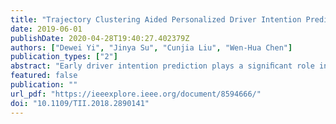 ```yaml
---
title: "Trajectory Clustering Aided Personalized Driver Intention Prediction for Intelligent Vehicles"
date: 2019-06-01
publishDate: 2020-04-28T19:40:27.402379Z
authors: ["Dewei Yi", "Jinya Su", "Cunjia Liu", "Wen-Hua Chen"]
publication_types: ["2"]
abstract: "Early driver intention prediction plays a signiﬁcant role in intelligent vehicles. Drivers exhibit various driving characteristics impairing the performance of conventional algorithms using all drivers’ data indiscriminatingly. This paper develops a personalized driver intention prediction system at unsignalized T intersections by seamlessly integrating clustering and classiﬁcation. Polynomial regression mixture (PRM) clustering and Akaike’s information criterion are applied to individual drivers trajectories for learning in-depth driving behaviors. Then, various classiﬁers are evaluated to link low-level vehicle states to high-level driving behaviors. CART classiﬁer with Bayesian optimization excels others in accuracy and computation. The proposed system is validated by a real-world driving dataset. Comparative experimental results indicate that PRM clustering can discover more in-depth driving behaviors than manually deﬁned maneuver due to its ﬁne ability in accounting for both spatial and temporal information; the proposed framework integrating PRM clustering and CART classiﬁcation provides promising intention prediction performance and is adaptive to different drivers."
featured: false
publication: ""
url_pdf: "https://ieeexplore.ieee.org/document/8594666/"
doi: "10.1109/TII.2018.2890141"
---
```


